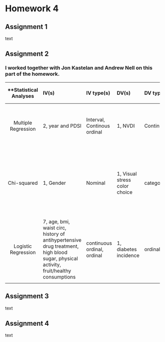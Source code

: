 # Homework 4

## Assignment 1

text

## Assignment 2

### I worked together with Jon Kastelan and Andrew Nell on this part of the homework.

| **Statistical Analyses	|  IV(s)  |  IV type(s) |  DV(s)  |  DV type(s)  |  Control Var | Control Var type  | Question to be Answered | _H0_ | alpha | Link to Paper **| 
|:----------:|:----------|:------------|:-------------|:-------------|:------------|:------------- |:------------------|:----:|:-------:|:-------| 
|Multiple Regression|2, year and PDSI| Interval, Continous ordinal |1, NVDI| Continuous |n/a|n/a|Does climate wetness from PDSI affect the NVDI of China?|Climate wetness via PDSI per year has no effect on NVDI|0.05|(http://journals.plos.org/plosone/article?id=10.1371/journal.pone.0126044)|
Chi-squared	| 1, Gender | Nominal | 1, Visual stress color choice| categorical | age | continuous | 	Does gender affect visual stress color overlay preference? | There is no statistically significant difference between gender and visual stress color overlay choice | 0.04 | (http://journals.plos.org/plosone/article?id=10.1371/journal.pone.0163326) |
Logistic Regression	| 7, age, bmi, waist circ, history of antihypertensive drug treatment, high blood sugar, physical activity, fruit/healthy consumptions | continuous ordinal, ordinal | 1, diabetes incidence| ordinal | gender, year of cohort | categorical | 	Can a risk factor model evaluate risk for and predict diabetes incidence? | Variables don't have significant predictive power to evaluate risk for diabetes incidence| 0.05 |(http://care.diabetesjournals.org/content/26/3/725?26/3/725) |
  ||||||||| 
  
  ## Assignment 3
  
text

## Assignment 4

text
